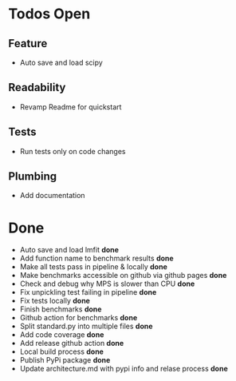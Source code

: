 # Todos Open

## Feature 
- Auto save and load scipy 

## Readability
- Revamp Readme for quickstart

## Tests
- Run tests only on code changes

## Plumbing
- Add documentation

# Done
- Auto save and load lmfit **done**
- Add function name to benchmark results **done**
- Make all tests pass in pipeline & locally **done**
- Make benchmarks accessible on github via github pages  **done**
- Check and debug why MPS is slower than CPU **done**
- Fix unpickling test failing in pipeline **done**
- Fix tests locally **done**
- Finish benchmarks **done**
- Github action for benchmarks **done**
- Split standard.py into multiple files  **done**
- Add code coverage **done**
- Add release github action **done**
- Local build process **done**
- Publish PyPi package **done**
- Update architecture.md with pypi info and relase process **done**
